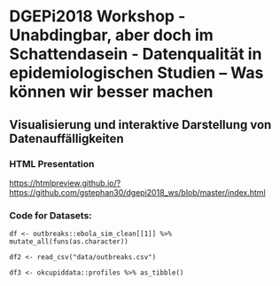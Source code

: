 # DGEPi2018 Workshop - Unabdingbar, aber doch im Schattendasein - Datenqualität in epidemiologischen Studien – Was können wir besser machen
## Visualisierung und interaktive Darstellung von Datenauffälligkeiten

### HTML Presentation
https://htmlpreview.github.io/?https://github.com/gstephan30/dgepi2018_ws/blob/master/index.html

### Code for Datasets:

`df <- outbreaks::ebola_sim_clean[[1]] %>% mutate_all(funs(as.character))`

`df2 <- read_csv("data/outbreaks.csv")`

`df3 <- okcupiddata::profiles %>% as_tibble()`

